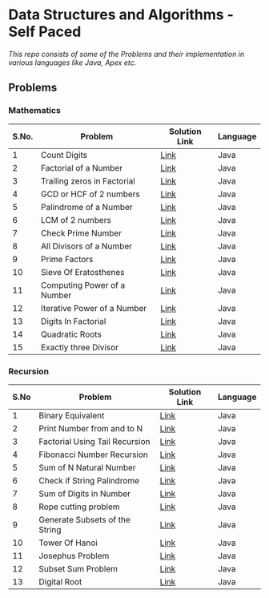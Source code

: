 # Data Structures and Algorithms - Self Paced

*This repo consists of some of the Problems and their implementation in various languages like Java, Apex etc.* 
## Problems
### Mathematics
S.No. | Problem | Solution Link | Language 
 ------------ | ------------ | ------------- | ----------- 
1 | Count Digits | [Link](https://github.com/drupadpreenja-code/GFG/blob/main/DSA-Self-Paced/DSA-Solutions/CountDigits.java) | Java
2 | Factorial of a Number | [Link](https://github.com/drupadpreenja-code/GFG/blob/main/DSA-Self-Paced/DSA-Solutions/FactorialNumber.java) | Java
3 | Trailing zeros in Factorial | [Link](https://github.com/drupadpreenja-code/GFG/blob/main/DSA-Self-Paced/DSA-Solutions/TrailingZerosFactorial.java) | Java
4 | GCD or HCF of 2 numbers | [Link](https://github.com/drupadpreenja-code/GFG/blob/main/DSA-Self-Paced/DSA-Solutions/GreatestCommonDivisor.java) | Java
5 | Palindrome of a Number | [Link](https://github.com/drupadpreenja-code/GFG/blob/main/DSA-Self-Paced/DSA-Solutions/PalindromeNumbers.java) | Java
6 | LCM of 2 numbers | [Link](https://github.com/drupadpreenja-code/GFG/blob/main/DSA-Self-Paced/DSA-Solutions/LCMofTwoNumbers.java) | Java
7 | Check Prime Number | [Link](https://github.com/drupadpreenja-code/GFG/blob/main/DSA-Self-Paced/DSA-Solutions/CheckForPrime.java) | Java
8 | All Divisors of a Number | [Link](https://github.com/drupadpreenja-code/GFG/blob/main/DSA-Self-Paced/DSA-Solutions/AllDivisorsAscending.java) | Java
9 | Prime Factors | [Link](https://github.com/drupadpreenja-code/GFG/blob/main/DSA-Self-Paced/DSA-Solutions/PrintPrimeFactors.java) | Java
10 | Sieve Of Eratosthenes | [Link](https://github.com/drupadpreenja-code/GFG/blob/main/DSA-Self-Paced/DSA-Solutions/SieveOfEratosthenes.java) | Java
11 | Computing Power of a Number | [Link](https://github.com/drupadpreenja-code/GFG/blob/main/DSA-Self-Paced/DSA-Solutions/ComputingPower.java) | Java
12 | Iterative Power of a Number | [Link](https://github.com/drupadpreenja-code/GFG/blob/main/DSA-Self-Paced/DSA-Solutions/IterativePower.java) | Java
13 | Digits In Factorial | [Link](https://github.com/drupadpreenja-code/GFG/blob/main/DSA-Self-Paced/DSA-Solutions/DigitsInFactorial.java) | Java
14 | Quadratic Roots | [Link](https://github.com/drupadpreenja-code/GFG/blob/main/DSA-Self-Paced/DSA-Solutions/QuadraticRoots.java) | Java
15 | Exactly three Divisor | [Link](https://github.com/drupadpreenja-code/GFG/blob/main/DSA-Self-Paced/DSA-Solutions/Exactly3Divisor.java) | Java

### Recursion
S.No | Problem | Solution Link | Language 
 ------------ | ------------ | ------------- | ----------- 
1 | Binary Equivalent | [Link](https://github.com/drupadpreenja-code/GFG/blob/main/DSA-Self-Paced/DSA-Solutions/BinaryEquivalentOfNumber.java) | Java
2 | Print Number from and to N | [Link](https://github.com/drupadpreenja-code/GFG/blob/main/DSA-Self-Paced/DSA-Solutions/PrintToN.java) | Java
3 | Factorial Using Tail Recursion | [Link](https://github.com/drupadpreenja-code/GFG/blob/main/DSA-Self-Paced/DSA-Solutions/FactorialTailRecursion.java) | Java
4 | Fibonacci Number Recursion | [Link](https://github.com/drupadpreenja-code/GFG/blob/main/DSA-Self-Paced/DSA-Solutions/FibonacciNumberRecursion.java) | Java
5 | Sum of N Natural Number | [Link](https://github.com/drupadpreenja-code/GFG/blob/main/DSA-Self-Paced/DSA-Solutions/SumOfNaturalNumber.java) | Java
6 | Check if String Palindrome | [Link](https://github.com/drupadpreenja-code/GFG/blob/main/DSA-Self-Paced/DSA-Solutions/PalindromeString.java) | Java
7 | Sum of Digits in Number | [Link](https://github.com/drupadpreenja-code/GFG/blob/main/DSA-Self-Paced/DSA-Solutions/SumOfDigits.java) | Java
8 | Rope cutting problem | [Link](https://github.com/drupadpreenja-code/GFG/blob/main/DSA-Self-Paced/DSA-Solutions/RopeCuttingProblem.java) | Java
9 | Generate Subsets of the String | [Link](https://github.com/drupadpreenja-code/GFG/blob/main/DSA-Self-Paced/DSA-Solutions/GenerateSubsets.java) | Java
10 | Tower Of Hanoi | [Link](https://github.com/drupadpreenja-code/GFG/blob/main/DSA-Self-Paced/DSA-Solutions/TowerOfHanoi.java) | Java
11 | Josephus Problem | [Link](https://github.com/drupadpreenja-code/GFG/blob/main/DSA-Self-Paced/DSA-Solutions/JosephusProblem.java) | Java
12 | Subset Sum Problem | [Link](https://github.com/drupadpreenja-code/GFG/blob/main/DSA-Self-Paced/DSA-Solutions/SubsetSumProblem.java) | Java
13 | Digital Root | [Link](https://github.com/drupadpreenja-code/GFG/blob/main/DSA-Self-Paced/DSA-Solutions/DigitalRoot.java) | Java